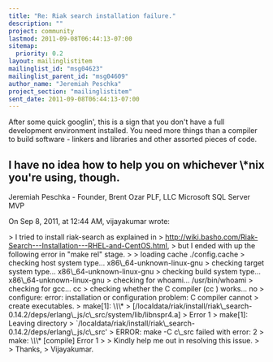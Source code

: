 ```yaml
---
title: "Re: Riak search installation failure."
description: ""
project: community
lastmod: 2011-09-08T06:44:13-07:00
sitemap:
  priority: 0.2
layout: mailinglistitem
mailinglist_id: "msg04623"
mailinglist_parent_id: "msg04609"
author_name: "Jeremiah Peschka"
project_section: "mailinglistitem"
sent_date: 2011-09-08T06:44:13-07:00
---
```



After some quick googlin', this is a sign that you don't have a full 
development environment installed. You need more things than a compiler to 
build software - linkers and libraries and other assorted pieces of code.

I have no idea how to help you on whichever \\*nix you're using, though.
---
Jeremiah Peschka - Founder, Brent Ozar PLF, LLC
Microsoft SQL Server MVP

On Sep 8, 2011, at 12:44 AM, vijayakumar wrote:

&gt; I tried to install riak-search as explained in 
&gt; http://wiki.basho.com/Riak-Search---Installation---RHEL-and-CentOS.html,
&gt; but I ended with up the following error in "make rel" stage.
&gt; 
&gt; loading cache ./config.cache
&gt; checking host system type... x86\\_64-unknown-linux-gnu
&gt; checking target system type... x86\\_64-unknown-linux-gnu
&gt; checking build system type... x86\\_64-unknown-linux-gnu
&gt; checking for whoami... /usr/bin/whoami
&gt; checking for gcc... cc
&gt; checking whether the C compiler (cc ) works... no
&gt; configure: error: installation or configuration problem: C compiler cannot 
&gt; create executables.
&gt; make[1]: \\*\\*\\* 
&gt; [/localdata/riak/install/riak\\_search-0.14.2/deps/erlang\\_js/c\\_src/system/lib/libnspr4.a]
&gt; Error 1
&gt; make[1]: Leaving directory 
&gt; `/localdata/riak/install/riak\\_search-0.14.2/deps/erlang\\_js/c\\_src'
&gt; ERROR: make -C c\\_src failed with error: 2
&gt; make: \\*\\*\\* [compile] Error 1
&gt; 
&gt; Kindly help me out in resolving this issue.
&gt; 
&gt; Thanks,
&gt; Vijayakumar.
